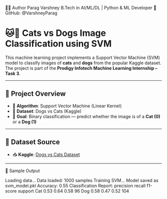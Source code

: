 👨‍💻 Author
Parag Varshney
B.Tech in AI/ML/DL | Python & ML Developer
🔗 GitHub: @VarshneyParag



# 🐱🐶 Cats vs Dogs Image Classification using SVM

This machine learning project implements a Support Vector Machine (SVM) model to classify images of **cats** and **dogs** from the popular Kaggle dataset. The project is part of the **Prodigy Infotech Machine Learning Internship – Task 3**.

---

## 📌 Project Overview

- 🧠 **Algorithm**: Support Vector Machine (Linear Kernel)
- 📁 **Dataset**: Dogs vs Cats (Kaggle)
- 🎯 **Goal**: Binary classification — predict whether the image is of a **Cat (0)** or a **Dog (1)**

---

## 📂 Dataset Source

- 📥 **Kaggle**: [Dogs vs Cats Dataset](https://www.kaggle.com/c/dogs-vs-cats/data)

---
🧪 Sample Output

Loading data...
Data loaded: 1000 samples
Training SVM...
Model saved as svm_model.pkl
Accuracy: 0.55
Classification Report:
   precision    recall  f1-score   support
Cat       0.53      0.64      0.58        96
Dog       0.58      0.47      0.52       104
